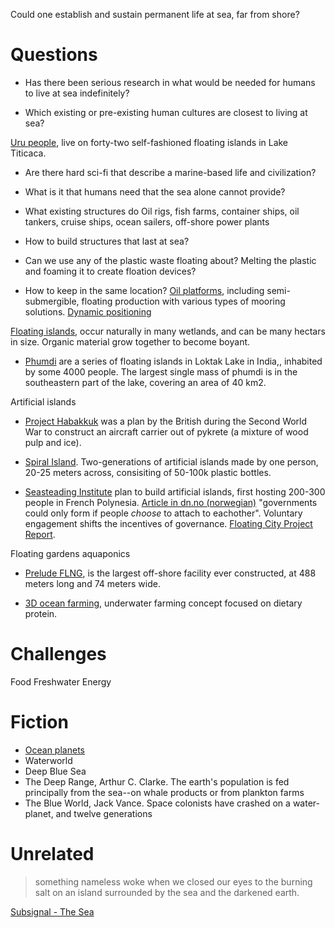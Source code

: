 
Could one establish and sustain permanent life at sea, far from shore?


# Questions

* Has there been serious research in what would be needed for humans to live at sea indefinitely?

* Which existing or pre-existing human cultures are closest to living at sea?

[Uru people](https://en.wikipedia.org/wiki/Uru_people), live on forty-two self-fashioned floating islands in Lake Titicaca.

* Are there hard sci-fi that describe a marine-based life and civilization?

* What is it that humans need that the sea alone cannot provide?

* What existing structures do
Oil rigs, fish farms, container ships, oil tankers, cruise ships, ocean sailers, off-shore power plants


* How to build structures that last at sea?

* Can we use any of the plastic waste floating about?
Melting the plastic and foaming it to create floation devices?

* How to keep in the same location?
[Oil platforms](https://en.wikipedia.org/wiki/Oil_platform), including semi-submergible, floating production with various types of mooring solutions.
[Dynamic positioning](https://en.wikipedia.org/wiki/Dynamic_positioning)



[Floating islands](https://en.wikipedia.org/wiki/Floating_island), occur naturally in many wetlands, and can be many hectars in size.
Organic material grow together to become boyant.

* [Phumdi](https://en.wikipedia.org/wiki/Phumdi) are a series of floating islands in Loktak Lake in India,, inhabited by some 4000 people.
The largest single mass of phumdi is in the southeastern part of the lake, covering an area of 40 km2.


Artificial islands

* [Project Habakkuk](https://en.wikipedia.org/wiki/Project_Habakkuk)
was a plan by the British during the Second World War to construct an aircraft carrier out of pykrete (a mixture of wood pulp and ice).

* [Spiral Island](https://en.wikipedia.org/wiki/Spiral_Island).
Two-generations of artificial islands made by one person, 20-25 meters across, consisiting of 50-100k plastic bottles.

* [Seasteading Institute](https://www.seasteading.org/) plan to build artificial islands, first hosting 200-300 people in French Polynesia.
[Article in dn.no (norwegian)](http://www.dn.no/nyheter/2017/01/20/0820/Utenriks/her-vil-de-bygge-verdens-forste-flytende-by)
"governments could only form if people *choose* to attach to eachother". Voluntary engagement shifts the incentives of governance.
[Floating City Project Report](http://www.seasteading.org/wp-content/uploads/2015/12/Floating-City-Project-Report-4_25_2014.pdf).

Floating gardens aquaponics

* [Prelude FLNG](https://en.wikipedia.org/wiki/Prelude_FLNG), is the largest off-shore facility ever constructed, at 488 meters long and 74 meters wide.

* [3D ocean farming](http://greenwave.org/3d-ocean-farming), underwater farming concept focused on dietary protein. 




# Challenges


Food
Freshwater
Energy



# Fiction


* [Ocean planets](https://en.wikipedia.org/wiki/Planets_in_science_fiction#Ocean_planets)
* Waterworld
* Deep Blue Sea
* The Deep Range, Arthur C. Clarke.
The earth's population is fed principally from the sea--on whale products or from plankton farms
* The Blue World, Jack Vance. Space colonists have crashed on a water-planet, and twelve generations


# Unrelated

> something nameless woke
> when we
> closed our eyes to the burning salt
> on an island surrounded by the sea and the darkened earth.

[Subsignal - The Sea](https://www.youtube.com/watch?v=fJM8Fs15fL0)
